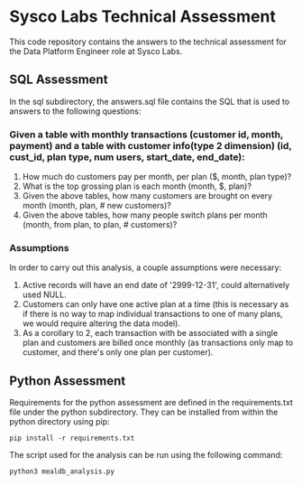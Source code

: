 # Sysco Labs Technical Assessment

This code repository contains the answers to the technical assessment for the Data Platform Engineer role at Sysco Labs.

## SQL Assessment

In the sql subdirectory, the answers.sql file contains the SQL that is used to answers to the following questions:

### Given a table with monthly transactions (customer id, month, payment) and a table with customer info(type 2 dimension) (id, cust_id, plan type, num users, start_date, end_date):

1. How much do customers pay per month, per plan ($, month, plan type)?
2. What is the top grossing plan is each month (month, $, plan)?
3. Given the above tables, how many customers are brought on every month (month, plan, # new customers)?
4. Given the above tables, how many people switch plans per month (month, from plan, to plan, # customers)?

### Assumptions

In order to carry out this analysis, a couple assumptions were necessary:

1. Active records will have an end date of '2999-12-31', could alternatively used NULL.
2. Customers can only have one active plan at a time (this is necessary as if there is no way to map individual transactions to one of many plans, we would require altering the data model).
3. As a corollary to 2, each transaction with be associated with a single plan and customers are billed once monthly (as transactions only map to customer, and there's only one plan per customer).

## Python Assessment

Requirements for the python assessment are defined in the requirements.txt file under the python subdirectory. They can be installed from within the python directory using pip:

```
pip install -r requirements.txt
```

The script used for the analysis can be run using the following command:
```
python3 mealdb_analysis.py